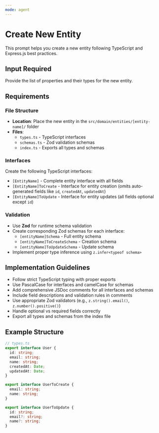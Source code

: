 ```yaml
---
mode: agent
---
```


# Create New Entity

This prompt helps you create a new entity following TypeScript and Express.js best practices.

## Input Required

Provide the list of properties and their types for the new entity.

## Requirements

### File Structure

- **Location**: Place the new entity in the `src/domain/entities/[entity-name]/` folder
- **Files**:
  - `types.ts` - TypeScript interfaces
  - `schemas.ts` - Zod validation schemas
  - `index.ts` - Exports all types and schemas

### Interfaces

Create the following TypeScript interfaces:

- `[EntityName]` - Complete entity interface with all fields
- `[EntityName]ToCreate` - Interface for entity creation (omits auto-generated fields like `id`, `createdAt`, `updatedAt`)
- `[EntityName]ToUpdate` - Interface for entity updates (all fields optional except `id`)

### Validation

- Use **Zod** for runtime schema validation
- Create corresponding Zod schemas for each interface:
  - `[entityName]Schema` - Full entity schema
  - `[entityName]ToCreateSchema` - Creation schema
  - `[entityName]ToUpdateSchema` - Update schema
- Implement proper type inference using `z.infer<typeof schema>`

## Implementation Guidelines

- Follow strict TypeScript typing with proper exports
- Use PascalCase for interfaces and camelCase for schemas
- Add comprehensive JSDoc comments for all interfaces and schemas
- Include field descriptions and validation rules in comments
- Use appropriate Zod validators (e.g., `z.string().email()`, `z.number().positive()`)
- Handle optional vs required fields correctly
- Export all types and schemas from the index file

## Example Structure

```typescript
// types.ts
export interface User {
  id: string;
  email: string;
  name: string;
  createdAt: Date;
  updatedAt: Date;
}

export interface UserToCreate {
  email: string;
  name: string;
}

export interface UserToUpdate {
  id: string;
  email?: string;
  name?: string;
}
```
